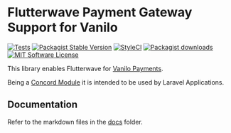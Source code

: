 # Flutterwave Payment Gateway Support for Vanilo

[![Tests](https://img.shields.io/github/workflow/status/towoju5/vanilo-flutterwave/tests/master?style=flat-square)](https://github.com/towoju5/vanilo-flutterwave/actions?query=workflow%3Atests)
[![Packagist Stable Version](https://img.shields.io/packagist/v/vanilo/flutterwave.svg?style=flat-square&label=stable)](https://packagist.org/packages/vanilo/flutterwave)
[![StyleCI](https://styleci.io/repos/emma/shield?branch=master)](https://styleci.io/repos/emma)
[![Packagist downloads](https://img.shields.io/packagist/dt/vanilo/flutterwave.svg?style=flat-square)](https://packagist.org/packages/vanilo/flutterwave)
[![MIT Software License](https://img.shields.io/badge/license-MIT-blue.svg?style=flat-square)](LICENSE)

This library enables Flutterwave for [Vanilo Payments](https://vanilo.io/docs/master/payments).

Being a [Concord Module](https://konekt.dev/concord/1.9/modules) it is intended to be used by Laravel Applications.

## Documentation

Refer to the markdown files in the [docs](docs/) folder.

